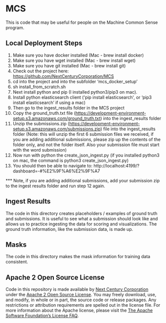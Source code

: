 # MCS

This is code that may be useful for people on the Machine Common Sense
program.

##  Local Deployment Steps

 1. Make sure you have docker installed (Mac - brew install docker)
 2. Make sure you have wget installed (Mac - brew install wget)
 3. Make sure you have git installed (Mac - brew install git)
 4. Check out the project here:  https://github.com/NextCenturyCorporation/MCS
 5. cd into the project and into the subfolder ‘mcs_docker_setup’
 6. sh install_from_scratch.sh
 7. Next install python and pip (I installed python3/pip3 on mac). 
 8. Install python elasticsearch client ('pip install elasticsearch', or ‘pip3 install elasticsearch’ if using a mac)
 9. Then go to the ingest_results folder in the MCS project
10. Copy the ground_truth.txt file (https://development-environment-setup.s3.amazonaws.com/ground_truth.txt) into the ingest_results folder
11. Unzip the submissions.zip (https://development-environment-setup.s3.amazonaws.com/submissions.zip) file into the ingest_results folder (Note:  this will unzip the first 6 submission files we received, if you are adding additional submissions, please zip up the contents of the folder only, and not the folder itself.  Also your submission file must start with the word submission) 
12. Now run with python the create_json_ingest.py (if you installed python3 on mac, the command is python3 create_json_ingest.py)
13. You should then be able to navigate to:  http://localhost:4199/?dashboard=-#%E2%9F%A6%E2%9F%A7

*** Note, if you are adding additional submissions, add your submission zip to the ingest results folder and run step 12 again.

## Ingest Results

The code in this directory creates placeholders / examples of ground
truth and submissions.  It is useful to see what a submission should
look like and allows us to practice ingesting the data for scoring and
visualizations.  The ground truth information, like the submission
data, is made up.

## Masks

The code in this directory makes the mask information for training
data consistent.


## Apache 2 Open Source License

Code in this repository is made available by [Next Century
Corporation][1] under the [Apache 2 Open Source License][2].  You may
freely download, use, and modify, in whole or in part, the source code
or release packages. Any restrictions or attribution requirements are
spelled out in the license file.  For more information about the
Apache license, please visit the [The Apache Software Foundation’s
License FAQ][3].

[1]: http://www.nextcentury.com
[2]: http://www.apache.org/licenses/LICENSE-2.0.txt
[3]: http://www.apache.org/foundation/license-faq.html
